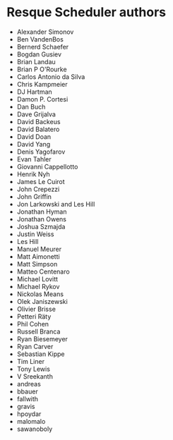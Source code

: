 Resque Scheduler authors
========================

- Alexander Simonov
- Ben VandenBos
- Bernerd Schaefer
- Bogdan Gusiev
- Brian Landau
- Brian P O'Rourke
- Carlos Antonio da Silva
- Chris Kampmeier
- DJ Hartman
- Damon P. Cortesi
- Dan Buch
- Dave Grijalva
- David Backeus
- David Balatero
- David Doan
- David Yang
- Denis Yagofarov
- Evan Tahler
- Giovanni Cappellotto
- Henrik Nyh
- James Le Cuirot
- John Crepezzi
- John Griffin
- Jon Larkowski and Les Hill
- Jonathan Hyman
- Jonathan Owens
- Joshua Szmajda
- Justin Weiss
- Les Hill
- Manuel Meurer
- Matt Aimonetti
- Matt Simpson
- Matteo Centenaro
- Michael Lovitt
- Michael Rykov
- Nickolas Means
- Olek Janiszewski
- Olivier Brisse
- Petteri Räty
- Phil Cohen
- Russell Branca
- Ryan Biesemeyer
- Ryan Carver
- Sebastian Kippe
- Tim Liner
- Tony Lewis
- V Sreekanth
- andreas
- bbauer
- fallwith
- gravis
- hpoydar
- malomalo
- sawanoboly
